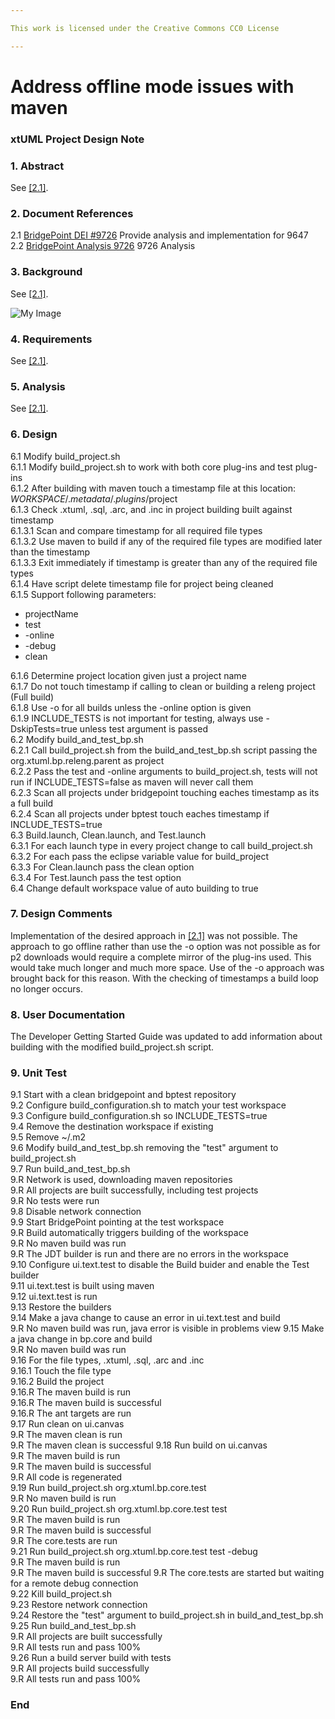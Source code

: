 ```yaml
---

This work is licensed under the Creative Commons CC0 License

---
```


# Address offline mode issues with maven  
### xtUML Project Design Note


### 1. Abstract

See [[2.1]](#2.1).

### 2. Document References
<a id="2.1"></a>2.1 [BridgePoint DEI #9726](https://support.onefact.net/issues/9726) Provide analysis and implementation for 9647    
<a id="2.2"></a>2.2 [BridgePoint Analysis 9726](https://github.com/travislondon/bridgepoint/blob/9726_1/doc-bridgepoint/notes/9726_provide_analysis_and_implementation_for_9647/9726_provide_analysis_and_implementation_for_9647.ant.md) 9726 Analysis    

### 3. Background

See [[2.1]](#2.1).  

![My Image](myimage.jpg)  

### 4. Requirements

See [[2.1]](#2.1).  

### 5. Analysis

See [[2.1]](#2.1). 

### 6. Design

6.1 Modify build_project.sh  
6.1.1 Modify build_project.sh to work with both core plug-ins and test plug-ins  
6.1.2 After building with maven touch a timestamp file at this location: $WORKSPACE/.metadata/.plugins/$project  
6.1.3 Check .xtuml, .sql, .arc, and .inc in project building built against timestamp  
6.1.3.1 Scan and compare timestamp for all required file types  
6.1.3.2 Use maven to build if any of the required file types are modified later than the timestamp  
6.1.3.3 Exit immediately if timestamp is greater than any of the required file types  
6.1.4 Have script delete timestamp file for project being cleaned  
6.1.5 Support following parameters:  

* projectName  
* test  
* -online  
* -debug  
* clean  

6.1.6 Determine project location given just a project name  
6.1.7 Do not touch timestamp if calling to clean or building a releng project (Full build)  
6.1.8 Use -o for all builds unless the -online option is given  
6.1.9 INCLUDE_TESTS is not important for testing, always use -DskipTests=true unless test argument is passed  
6.2 Modify build_and_test_bp.sh  
6.2.1 Call build_project.sh from the build_and_test_bp.sh script passing the org.xtuml.bp.releng.parent as project  
6.2.2 Pass the test and -online arguments to build_project.sh, tests will not run if INCLUDE_TESTS=false as maven will never call them  
6.2.3 Scan all projects under bridgepoint touching eaches timestamp as its a full build  
6.2.4 Scan all projects under bptest touch eaches timestamp if INCLUDE_TESTS=true  
6.3 Build.launch, Clean.launch, and Test.launch  
6.3.1 For each launch type in every project change to call build_project.sh  
6.3.2 For each pass the eclipse variable value for build_project  
6.3.3 For Clean.launch pass the clean option  
6.3.4 For Test.launch pass the test option  
6.4 Change default workspace value of auto building to true  


### 7. Design Comments

Implementation of the desired approach in [[2.1]](#2.1) was not possible.  The approach to go offline rather than use the -o option was not possible as for p2 downloads would require a complete mirror of the plug-ins used.  This would take much longer and much more space.  Use of the -o approach was brought back for this reason.  With the checking of timestamps a build loop no longer occurs.  

### 8. User Documentation

The Developer Getting Started Guide was updated to add information about building with the modified build_project.sh script.    

### 9. Unit Test

9.1 Start with a clean bridgepoint and bptest repository  
9.2 Configure build_configuration.sh to match your test workspace  
9.3 Configure build_configuration.sh so INCLUDE_TESTS=true  
9.4 Remove the destination workspace if existing  
9.5 Remove ~/.m2  
9.6 Modify build_and_test_bp.sh removing the "test" argument to build_project.sh  
9.7 Run build_and_test_bp.sh  
9.R Network is used, downloading maven repositories  
9.R All projects are built successfully, including test projects  
9.R No tests were run  
9.8 Disable network connection  
9.9 Start BridgePoint pointing at the test workspace  
9.R Build automatically triggers building of the workspace  
9.R No maven build was run  
9.R The JDT builder is run and there are no errors in the workspace  
9.10 Configure ui.text.test to disable the Build buider and enable the Test builder  
9.11 ui.text.test is built using maven  
9.12 ui.text.test is run  
9.13 Restore the builders  
9.14 Make a java change to cause an error in ui.text.test and build  
9.R No maven build was run, java error is visible in problems view
9.15 Make a java change in bp.core and build  
9.R No maven build was run  
9.16 For the file types, .xtuml, .sql, .arc and .inc  
9.16.1 Touch the file type  
9.16.2 Build the project  
9.16.R The maven build is run  
9.16.R The maven build is successful    
9.16.R The ant targets are run  
9.17 Run clean on ui.canvas  
9.R The maven clean is run  
9.R The maven clean is successful
9.18 Run build on ui.canvas  
9.R The maven build is run  
9.R The maven build is successful  
9.R All code is regenerated  
9.19 Run build_project.sh org.xtuml.bp.core.test  
9.R No maven build is run  
9.20 Run build_project.sh org.xtuml.bp.core.test test  
9.R The maven build is run  
9.R The maven build is successful  
9.R The core.tests are run  
9.21 Run build_project.sh org.xtuml.bp.core.test test -debug  
9.R The maven build is run  
9.R The maven build is successful
9.R The core.tests are started but waiting for a remote debug connection  
9.22 Kill build_project.sh  
9.23 Restore network connection  
9.24 Restore the "test" argument to build_project.sh in build_and_test_bp.sh  
9.25 Run build_and_test_bp.sh  
9.R All projects are built successfully  
9.R All tests run and pass 100%  
9.26 Run a build server build with tests  
9.R All projects build successfully  
9.R All tests run and pass 100%

### End
